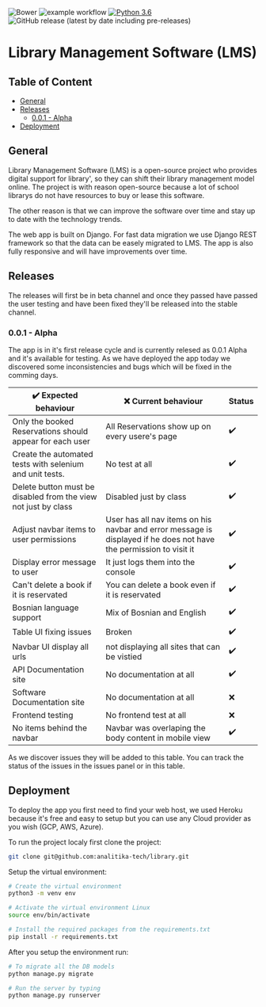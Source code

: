 ![Bower](https://img.shields.io/bower/l/library?color=%23000) ![example workflow](https://github.com/analitika-tech/library/actions/workflows/django.yml/badge.svg) [![Python 3.6](https://img.shields.io/badge/python-3.8.1-blue.svg)](https://www.python.org/downloads/release/python-381/) ![GitHub release (latest by date including pre-releases)](https://img.shields.io/github/v/release/analitika-tech/library?include_prereleases&label=release%20v0.0.1%20-%20alpha)

# Library Management Software (LMS)

## Table of Content
* [General](#general)
* [Releases](#releases)
    * [0.0.1 - Alpha](#0.0.1-alpha)
* [Deployment](#deployment)
## General
Library Management Software (LMS) is a open-source project who provides digital support for library', so they can shift their library management model online. The project is with reason open-source because a lot of school librarys do not have resources to buy or lease this software.

The other reason is that we can improve the software over time and stay up to date with the technology trends.

The web app is built on Django. For fast data migration we use Django REST framework so that the data can be easely migrated to LMS. The app is also fully responsive and will have improvements over time.


## Releases

The releases will first be in beta channel and once they passed have passed the user testing and have been fixed they'll be released into the stable channel.

### 0.0.1 - Alpha

The app is in it's first release cycle and is currently relesed as 0.0.1 Alpha and it's available for testing. As we have deployed the app today we discovered some inconsistencies and bugs which will be fixed in the comming days.


| ✔️ Expected behaviour        | ❌ Current behaviour | Status |
| ----------- | ----------- | ----------- |
| Only the booked Reservations should appear for each user | All Reservations show up on every usere's page | ✔️
| Create the automated tests with selenium and unit tests. | No test at all                                 | ✔️
| Delete button must be disabled from the view not just by class | Disabled just by class                   | ✔️
| Adjust navbar items to user permissions | User has all nav items on his navbar and error message is displayed if he does not have the permission to visit it | ✔️ 
| Display error message to user | It just logs them into the console | ✔️
| Can't delete a book if it is reservated | You can delete a book even if it is reservated | ✔️
| Bosnian language support | Mix of Bosnian and English | ✔️
| Table UI fixing issues | Broken | ✔️
| Navbar UI display all urls | not displaying all sites that can be vistied | ✔️
| API Documentation site | No documentation at all | ✔️
| Software Documentation site | No documentation at all | ❌
| Frontend testing| No frontend test at all | ❌
| No items behind the navbar | Navbar was overlaping the body content in mobile view | ✔️
As we discover issues they will be added to this table. You can track the status of the issues in the issues panel or in this table.



## Deployment

To deploy the app you first need to find your web host, we used Heroku because it's free and easy to setup but you can use any Cloud provider as you wish (GCP, AWS, Azure).

To run the project localy first clone the project:
``` bash
git clone git@github.com:analitika-tech/library.git
```

Setup the virtual environment:
```bash
# Create the virtual environment
python3 -m venv env

# Activate the virtual environment Linux
source env/bin/activate

# Install the required packages from the requirements.txt
pip install -r requirements.txt
```

After you setup the environment run:
```bash
# To migrate all the DB models
python manage.py migrate

# Run the server by typing
python manage.py runserver
```
